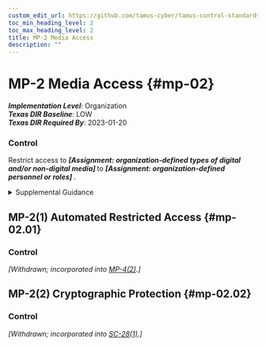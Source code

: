 ```yaml
---
custom_edit_url: https://github.com/tamus-cyber/tamus-control-standards/tree/main/content/tamus.edu/TAMUS_profile.yaml
toc_min_heading_level: 2
toc_max_heading_level: 2
title: MP-2 Media Access
description: ""
---
```


# MP-2 Media Access {#mp-02}

_**Implementation Level**_: Organization\
_**Texas DIR Baseline**_: LOW\
_**Texas DIR Required By**_: 2023-01-20

### Control

Restrict access to <strong title="mp-2_prm_1"> <em>[Assignment: organization-defined types of digital and/or non-digital media]</em> </strong> to <strong title="mp-2_prm_2"> <em>[Assignment: organization-defined personnel or roles]</em> </strong>.


<details><summary>Supplemental Guidance</summary>System media includes digital and non-digital media. Digital media includes flash drives, diskettes, magnetic tapes, external or removable hard disk drives (e.g., solid state, magnetic), compact discs, and digital versatile discs. Non-digital media includes paper and microfilm. Denying access to patient medical records in a community hospital unless the individuals seeking access to such records are authorized healthcare providers is an example of restricting access to non-digital media. Limiting access to the design specifications stored on compact discs in the media library to individuals on the system development team is an example of restricting access to digital media.</details>


## MP-2(1) Automated Restricted Access {#mp-02.01}

### Control

<em>[Withdrawn; incorporated into [MP-4(2)](/catalog/mp/mp-04#mp-04.02).]</em>



## MP-2(2) Cryptographic Protection {#mp-02.02}

### Control

<em>[Withdrawn; incorporated into [SC-28(1)](/catalog/sc/sc-28#sc-28.01).]</em>

